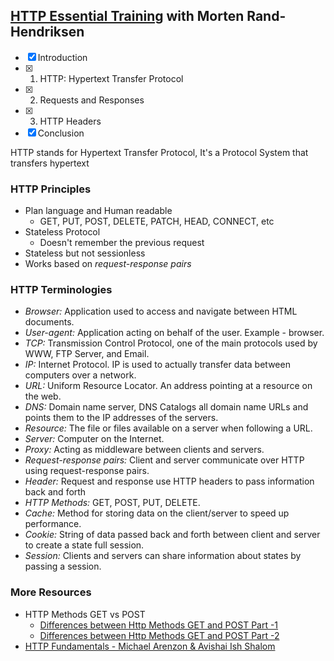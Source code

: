 ## [HTTP Essential Training](https://www.linkedin.com/learning/http-essential-training) with Morten Rand-Hendriksen

* [x] Introduction
* [x] 1. HTTP: Hypertext Transfer Protocol
* [x] 2. Requests and Responses
* [x] 3. HTTP Headers
* [x] Conclusion

HTTP stands for Hypertext Transfer Protocol, It's a Protocol System that transfers hypertext

### **HTTP Principles**

- Plan language and Human readable
    - GET, PUT, POST, DELETE, PATCH, HEAD, CONNECT, etc
- Stateless Protocol
    - Doesn't remember the previous request
- Stateless but not sessionless
- Works based on *request-response pairs*

### HTTP Terminologies

- *Browser:* Application used to access and navigate between HTML documents.
- *User-agent:* Application acting on behalf of the user. Example - browser.
- *TCP:* Transmission Control Protocol, one of the main protocols used by WWW, FTP Server, and Email.
- *IP:* Internet Protocol. IP is used to actually transfer data between computers over a network.
- *URL:* Uniform Resource Locator. An address pointing at a resource on the web.
- *DNS:* Domain name server, DNS Catalogs all domain name URLs and points them to the IP addresses of the servers.
- *Resource:* The file or files available on a server when following a URL.
- *Server:* Computer on the Internet.
- *Proxy:* Acting as middleware between clients and servers.
- *Request-response pairs:* Client and server communicate over HTTP using request-response pairs.
- *Header:* Request and response use HTTP headers to pass information back and forth
- *HTTP Methods:* GET, POST, PUT, DELETE.
- *Cache:* Method for storing data on the client/server to speed up performance.
- *Cookie:* String of data passed back and forth between client and server to create a state full session.
- *Session:* Clients and servers can share information about states by passing a session.

### More Resources

* HTTP Methods GET vs POST
  * [Differences between Http Methods GET and POST Part -1](https://www.youtube.com/watch?v=E-Y5CeeYJxU)
  * [Differences between Http Methods GET and POST Part -2](https://www.youtube.com/watch?v=6h4nJI6lfqg)
* [HTTP Fundamentals - Michael Arenzon & Avishai Ish Shalom](https://www.youtube.com/watch?v=db5TZzmoAY0)